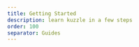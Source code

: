```yaml
---
title: Getting Started
description: learn kuzzle in a few steps
order: 100
separator: Guides
---
```


<RedirectToFirstChild />
